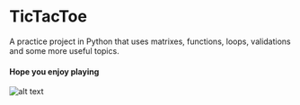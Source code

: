# TicTacToe

A practice project in Python that uses matrixes, functions, loops, validations and some more useful topics.
#### Hope you enjoy playing

![alt text](https://store-images.s-microsoft.com/image/apps.2005.14057826194083709.67242c47-4fd7-4f1a-9dd6-5d93f6cc10df.f80f14c0-72ab-46ff-86cd-9d801c8e04e8?mode=scale&q=90&h=300&w=300)
